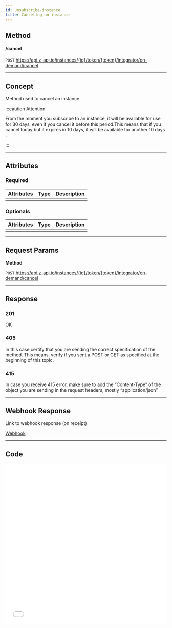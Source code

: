 ```yaml
---
id: unsubscribe-instance
title: Canceling an instance
---
```


## Method

#### /cancel

`POST` https://api.z-api.io/instances/{id}/token/{token}/integrator/on-demand/cancel

---

## Concept

Method used to cancel an instance 

:::caution Attention

From the moment you subscribe to an instance, it will be available for use for 30 days, even if you cancel it before this period.This means that if you cancel today but it expires in 10 days, it will be available for another 10 days .

:::

---

## Attributes

### Required

| Attributes| Type | Description |
| :-------- | :--: | :-------- |
|           |      |           |

### Optionals

| Attributes| Type | Description |
| :-------- | :--: | :-------- |
|           |      |           |

---

## Request Params

**Method**

`POST` https://api.z-api.io/instances/{id}/token/{token}/integrator/on-demand/cancel

---

## Response

### 201

OK

### 405

In this case certify that you are sending the correct specification of the method. This means, verify if you sent a POST or GET as specified at the beginning of this topic.

### 415

In case you receive 415 error, make sure to add the “Content-Type” of the object you are sending in the request headers, mostly “application/json”

---

## Webhook Response

Link to webhook response (on receipt)

[Webhook](../webhooks/on-message-received#response)

---

## Code

<iframe src="//api.apiembed.com/?source=https://raw.githubusercontent.com/Z-API/z-api-docs/main/json-examples/unsubscribe-instance.json&targets=all" frameborder="0" scrolling="no" width="100%" height="500px" seamless></iframe>
